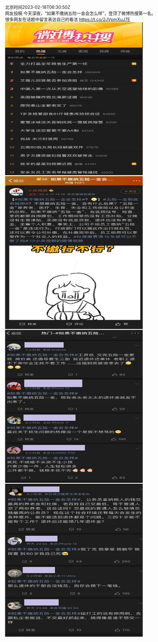 北京时间2023-02-18T06:30:50Z<br>网友投稿
今天深夜，“如果不缴纳五险一金会怎么样”，登顶了微博热搜第一名。
很多网友在话题中留言表达自己的看法 https://t.co/2JVpmXuJ7E<br><img src='/temp/image/2023/x-Month-2/1626710791398510594_0.jpg' width='450' height='500'><img src='/temp/image/2023/x-Month-2/1626710791398510594_1.jpg' width='450' height='500'><img src='/temp/image/2023/x-Month-2/1626710791398510594_2.jpg' width='450' height='500'><img src='/temp/image/2023/x-Month-2/1626710791398510594_3.jpg' width='450' height='500'><br><br>